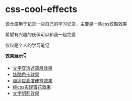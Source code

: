 # css-cool-effects

该仓库用于记录一些自己的学习记录，主要是一些css炫酷效果

希望有兴趣的伙伴可以和我一起完善

仅仅是个人的学习笔记

**效果展示👇**

* [文字穿透遮罩层效果](https://iwtf.github.io/posts/uncategorized/permeation/index.html)
* [炫酷色卡效果](https://iwtf.github.io/posts/uncategorized/colorCard/index.html)
* [自适应高度便签效果](https://iwtf.github.io/posts/uncategorized/Sticker/index.html)
* [纯css实现雪花效果](https://iwtf.github.io/posts/uncategorized/snow/index.html)
* [文字切割效果](https://iwtf.github.io/posts/uncategorized/fontCutting/index.html)

